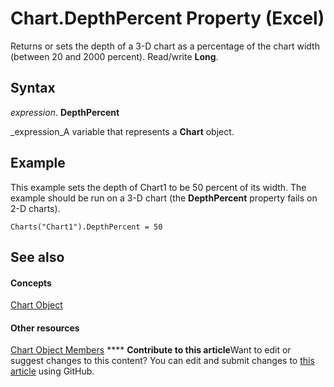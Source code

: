 
# Chart.DepthPercent Property (Excel)

Returns or sets the depth of a 3-D chart as a percentage of the chart width (between 20 and 2000 percent). Read/write  **Long**.


## Syntax

 _expression_. **DepthPercent**

 _expression_A variable that represents a  **Chart** object.


## Example

This example sets the depth of Chart1 to be 50 percent of its width. The example should be run on a 3-D chart (the  **DepthPercent** property fails on 2-D charts).


```
Charts("Chart1").DepthPercent = 50
```


## See also


#### Concepts


 [Chart Object](179c32ce-49bd-6f36-ea12-89fb5443f3ea.md)
#### Other resources


 [Chart Object Members](a3f8ac44-02d6-6f3f-b5e0-23f4bd5d6baf.md)
****   **Contribute to this article**Want to edit or suggest changes to this content? You can edit and submit changes to  [this article](https://github.com/jhershey00/VBA_Excel_Test/OpenXMLCon/articles/3b53544f-8800-c1c9-6615-c601d213daee.md) using GitHub.

